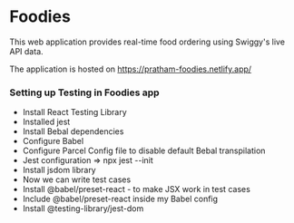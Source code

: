 # Foodies

This web application provides real-time food ordering using Swiggy's live API data.

The application is hosted on https://pratham-foodies.netlify.app/

### Setting up Testing in Foodies app

- Install React Testing Library
- Installed jest
- Install Bebal dependencies
- Configure Babel
- Configure Parcel Config file to disable default Bebal transpilation
- Jest configuration => npx jest --init
- Install jsdom library
- Now we can write test cases
- Install @babel/preset-react - to make JSX work in test cases
- Include @babel/preset-react inside my Babel config
- Install @testing-library/jest-dom
